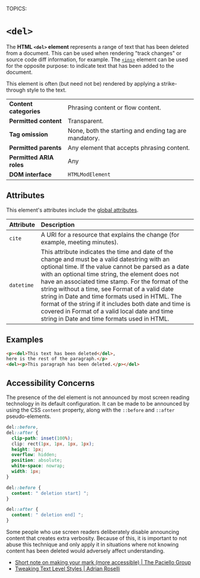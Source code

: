 TOPICS: <del>

# `<del>`

The **HTML `<del>` element** represents a range of text that has been deleted from a document.
This can be used when rendering "track changes" or source code diff information, for example.
The [`<ins>`](/en/webfrontend/<ins>) element can be used for the opposite purpose:
to indicate text that has been added to the document.

This element is often (but need not be) rendered by applying a strike-through style to the text.

|  |  |
| :-- | :-- |
| **Content categories** | Phrasing content or flow content. |
| **Permitted content**| Transparent. |
| **Tag omission** | None, both the starting and ending tag are mandatory. |
| **Permitted parents** | Any element that accepts phrasing content. |
| **Permitted ARIA roles**| Any |
| **DOM interface** | `HTMLModElement` |

## Attributes

This element's attributes include the [global attributes](/en/webfrontend/HTML_Global_Attributes).

| Attribute | Description |
| :-- | :-- |
| `cite` | A URI for a resource that explains the change (for example, meeting minutes).
| `datetime` | This attribute indicates the time and date of the change and must be a valid datestring with an optional time. If the value cannot be parsed as a date with an optional time string, the element does not have an associated time stamp. For the format of the string without a time, see Format of a valid date string in Date and time formats used in HTML. The format of the string if it includes both date and time is covered in Format of a valid local date and time string in Date and time formats used in HTML.

## Examples

```html
<p><del>This text has been deleted</del>,
here is the rest of the paragraph.</p>
<del><p>This paragraph has been deleted.</p></del>
```

## Accessibility Concerns

The presence of the del element is not announced by most screen reading technology in its default
configuration. It can be made to be announced by using the CSS `content` property, along
with the `::before` and `::after` pseudo-elements.

```css
del::before,
del::after {
  clip-path: inset(100%);
  clip: rect(1px, 1px, 1px, 1px);
  height: 1px;
  overflow: hidden;
  position: absolute;
  white-space: nowrap;
  width: 1px;
}

del::before {
  content: " deletion start] ";
}

del::after {
  content: " deletion end] ";
}
```

Some people who use screen readers deliberately disable announcing content that creates extra
verbosity. Because of this, it is important to not abuse this technique and only apply it in
situations where not knowing content has been deleted would adversely affect understanding.

- [Short note on making your mark (more accessible) | The Paciello Group](https://developer.paciellogroup.com/blog/2017/12/short-note-on-making-your-mark-more-accessible/)
- [Tweaking Text Level Styles | Adrian Roselli](http://adrianroselli.com/2017/12/tweaking-text-level-styles.html)
